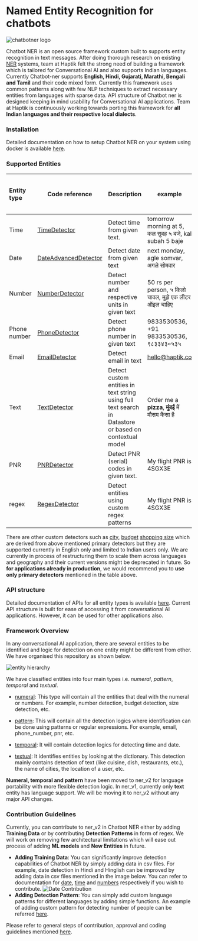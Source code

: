# Named Entity Recognition for chatbots

![chatbotner logo](docs/images/chatbotner_logo.png)

Chatbot NER is an open source framework custom built to supports entity recognition in text messages. After doing
thorough research on existing [NER](https://en.wikipedia.org/wiki/Named-entity_recognition) systems, team at Haptik felt
the strong need of building a framework which is tailored for Conversational AI and also supports Indian languages.
Currently Chatbot-ner supports **English, Hindi, Gujarati, Marathi, Bengali and Tamil** and their code mixed form.
Currently this framework uses common patterns along with few NLP techniques to extract necessary entities from languages
with sparse data. API structure of Chatbot ner is designed keeping in mind usability for Conversational AI
applications. Team at Haptik is continuously working towards porting this framework for **all Indian languages and their
respective local dialects**.

### **Installation**
Detailed documentation on how to setup Chatbot NER on your system using docker is available [here](docs/install.md).

### **Supported Entities**

| Entity type   | Code reference       | Description                              | example                           | Supported languages - **ISO 639-1** code |
| :------------ | -------------------- | :--------------------------------------- | --------------------------------- | ---------------------------------------- |
| Time          | [TimeDetector](https://github.com/hellohaptik/chatbot_ner/tree/develop/ner_v2/detectors/temporal/time) | Detect time from given text. | tomorrow morning at 5, कल सुबह ५ बजे, kal subah 5 baje | 'en', 'hi', 'gu', 'bn', 'mr', 'ta' |
| Date          | [DateAdvancedDetector](https://github.com/hellohaptik/chatbot_ner/tree/develop/ner_v2/detectors/temporal/date) | Detect date from given text | next monday, agle somvar, अगले सोमवार | 'en', 'hi', 'gu', 'bn', 'mr', 'ta' |
| Number        | [NumberDetector](https://github.com/hellohaptik/chatbot_ner/tree/develop/ner_v2/detectors/numeral/number]) | Detect number and respective units in given text | 50 rs per person, ५ किलो चावल, मुझे एक लीटर ऑइल चाहिए | 'en', 'hi', 'gu', 'bn', 'mr', 'ta' |
| Phone number  | [PhoneDetector](https://github.com/hellohaptik/chatbot_ner/tree/develop/ner_v2/detectors/pattern/phone_number) | Detect phone number in given text | 9833530536, +91 9833530536, ९८३३४३०५३५ | 'en', 'hi', 'gu', 'bn', 'mr', 'ta' |
| Email         | [EmailDetector](https://github.com/hellohaptik/chatbot_ner/tree/develop/ner_v1/detectors/pattern/email) | Detect email in text | hello@haptik.co | 'en' |
| Text          | [TextDetector](https://github.com/hellohaptik/chatbot_ner/tree/develop/ner_v1/detectors/textual/text) | Detect custom entities in text string using full text search in Datastore or based on contextual model| Order me a **pizza**, **मुंबई** में मौसम कैसा है   | Search supported for 'en', 'hi', 'gu', 'bn', 'mr', 'ta', Contextual model supported for 'en' only|
| PNR           | [PNRDetector](https://github.com/hellohaptik/chatbot_ner/tree/develop/ner_v1/detectors/pattern/pnr) | Detect PNR (serial) codes in given text. | My flight PNR is 4SGX3E | 'en' |
| regex         | [RegexDetector](https://github.com/hellohaptik/chatbot_ner/tree/develop/ner_v1/detectors/pattern/regex) | Detect entities using custom regex patterns| My flight PNR is 4SGX3E | NA |

There are other custom detectors such as [city](https://github.com/hellohaptik/chatbot_ner/tree/develop/ner_v1/detectors/textual/city),
[budget](https://github.com/hellohaptik/chatbot_ner/tree/develop/ner_v1/detectors/numeral/budget)
[shopping size](https://github.com/hellohaptik/chatbot_ner/tree/develop/ner_v1/detectors/numeral/size) which are
derived from above mentioned primary detectors but they are supported currently in English only and limited
to Indian users only. We are currently  in process of restructuring them to scale them across languages and geography
and their current versions might be deprecated in future. So **for applications already in production**, we would
recommend you to **use only primary detectors** mentioned in the table above.

### **API structure**
Detailed documentation of APIs for all entity types is available [here](docs/api_call.md). Current API structure is
built for ease of accessing it from conversational AI applications. However, it can be used for other applications also.

### **Framework Overview**

In any conversational AI application, there are several entities to be identified and logic for detection on one entity
might be different from other. We have organised this repository as shown below.

![entity hierarchy](docs/images/entity_hierarchy.png)

We have classified entities into four main types i.e. *numeral*, *pattern*, *temporal* and *textual*.

- [numeral](https://github.com/hellohaptik/chatbot_ner/tree/develop/ner_v2/detectors/numeral): This type will contain all the entities that deal with the numeral or numbers. For example, number detection, budget detection, size detection, etc.

- [pattern](https://github.com/hellohaptik/chatbot_ner/tree/develop/ner_v2/detectors/pattern): This will contain all the detection logics where identification can be done using patterns or regular expressions. For example, email, phone_number, pnr, etc.

- [temporal](https://github.com/hellohaptik/chatbot_ner/tree/develop/ner_v2/detectors/temporal): It will contain detection logics for detecting time and date.

- [textual](https://github.com/hellohaptik/chatbot_ner/tree/develop/ner_v1/detectors/textual): It identifies entities by looking at the dictionary. This detection mainly contains detection of text (like cuisine, dish, restaurants, etc.), the name of cities, the location of a user, etc.

**Numeral, temporal and pattern** have been moved to ner_v2 for language portability with more flexible detection logic.
In ner_v1, currently only **text** entity has language support. We will be moving it to ner_v2 without any major API changes.

### **Contribution Guidelines**

Currently, you can contribute to ner_v2 in Chatbot NER either by adding **Training Data** or by contributing **Detection Patterns** in form of regex.
We will work on removing few architectural limitations which will ease out process of adding **ML models** and **New Entities** in future.

- **Adding Training Data**: You can significantly improve detection capabilities of Chatbot NER by simply adding data in csv files.
 For example, date detection in Hindi and Hinglish can be improved by adding data in csv files mentioned in the image below. You can refer to
 documentation for [date](https://github.com/hellohaptik/chatbot_ner/tree/develop/ner_v2/detectors/temporal/date), [time](https://github.com/hellohaptik/chatbot_ner/tree/develop/ner_v2/detectors/temporal/time) and [numbers](https://github.com/hellohaptik/chatbot_ner/tree/develop/ner_v2/detectors/numeral/number) respectively if you wish to contribute.
 ![Date Contribution](docs/images/date_contribution_example.png)
- **Adding Detection Pattern**: You can simply add custom language patterns for different languages by adding simple functions. An example of adding
custom pattern for detecting number of people can be referred [here](https://github.com/hellohaptik/chatbot_ner/tree/develop/ner_v2/detectors/numeral/number).

Please refer to general steps of contribution, approval and coding guidelines mentioned
[here](https://github.com/hellohaptik/chatbot_ner/tree/develop/docs/contributing.md).
